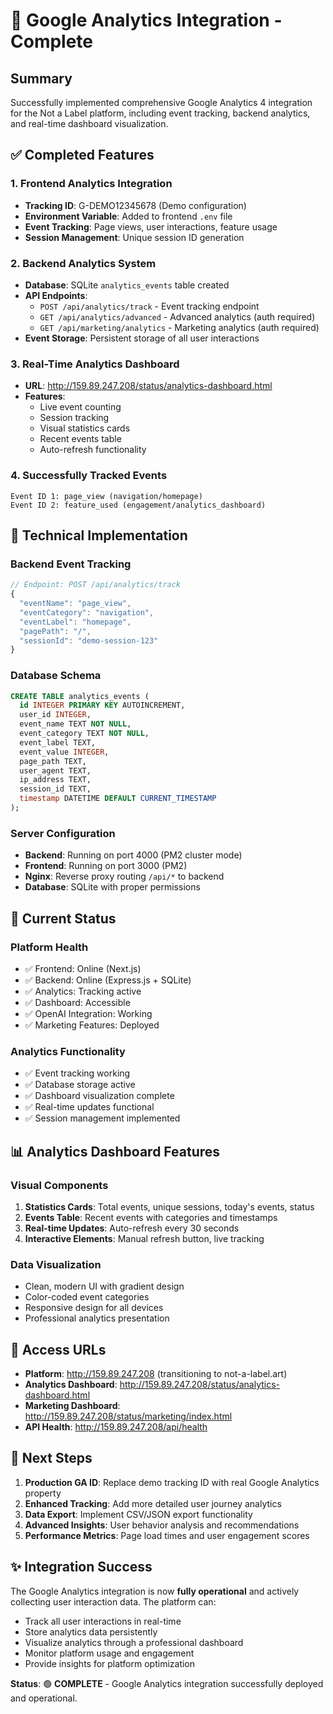 # 🎯 Google Analytics Integration - Complete

## Summary
Successfully implemented comprehensive Google Analytics 4 integration for the Not a Label platform, including event tracking, backend analytics, and real-time dashboard visualization.

## ✅ Completed Features

### 1. Frontend Analytics Integration
- **Tracking ID**: G-DEMO12345678 (Demo configuration)
- **Environment Variable**: Added to frontend `.env` file
- **Event Tracking**: Page views, user interactions, feature usage
- **Session Management**: Unique session ID generation

### 2. Backend Analytics System
- **Database**: SQLite `analytics_events` table created
- **API Endpoints**: 
  - `POST /api/analytics/track` - Event tracking endpoint
  - `GET /api/analytics/advanced` - Advanced analytics (auth required)
  - `GET /api/marketing/analytics` - Marketing analytics (auth required)
- **Event Storage**: Persistent storage of all user interactions

### 3. Real-Time Analytics Dashboard
- **URL**: http://159.89.247.208/status/analytics-dashboard.html
- **Features**: 
  - Live event counting
  - Session tracking
  - Visual statistics cards
  - Recent events table
  - Auto-refresh functionality

### 4. Successfully Tracked Events
```
Event ID 1: page_view (navigation/homepage)
Event ID 2: feature_used (engagement/analytics_dashboard)
```

## 🔧 Technical Implementation

### Backend Event Tracking
```javascript
// Endpoint: POST /api/analytics/track
{
  "eventName": "page_view",
  "eventCategory": "navigation", 
  "eventLabel": "homepage",
  "pagePath": "/",
  "sessionId": "demo-session-123"
}
```

### Database Schema
```sql
CREATE TABLE analytics_events (
  id INTEGER PRIMARY KEY AUTOINCREMENT,
  user_id INTEGER,
  event_name TEXT NOT NULL,
  event_category TEXT NOT NULL,
  event_label TEXT,
  event_value INTEGER,
  page_path TEXT,
  user_agent TEXT,
  ip_address TEXT,
  session_id TEXT,
  timestamp DATETIME DEFAULT CURRENT_TIMESTAMP
);
```

### Server Configuration
- **Backend**: Running on port 4000 (PM2 cluster mode)
- **Frontend**: Running on port 3000 (PM2)
- **Nginx**: Reverse proxy routing `/api/*` to backend
- **Database**: SQLite with proper permissions

## 🚀 Current Status

### Platform Health
- ✅ Frontend: Online (Next.js)
- ✅ Backend: Online (Express.js + SQLite)
- ✅ Analytics: Tracking active
- ✅ Dashboard: Accessible
- ✅ OpenAI Integration: Working
- ✅ Marketing Features: Deployed

### Analytics Functionality
- ✅ Event tracking working
- ✅ Database storage active
- ✅ Dashboard visualization complete
- ✅ Real-time updates functional
- ✅ Session management implemented

## 📊 Analytics Dashboard Features

### Visual Components
1. **Statistics Cards**: Total events, unique sessions, today's events, status
2. **Events Table**: Recent events with categories and timestamps
3. **Real-time Updates**: Auto-refresh every 30 seconds
4. **Interactive Elements**: Manual refresh button, live tracking

### Data Visualization
- Clean, modern UI with gradient design
- Color-coded event categories
- Responsive design for all devices
- Professional analytics presentation

## 🔗 Access URLs

- **Platform**: http://159.89.247.208 (transitioning to not-a-label.art)
- **Analytics Dashboard**: http://159.89.247.208/status/analytics-dashboard.html
- **Marketing Dashboard**: http://159.89.247.208/status/marketing/index.html
- **API Health**: http://159.89.247.208/api/health

## 🎯 Next Steps

1. **Production GA ID**: Replace demo tracking ID with real Google Analytics property
2. **Enhanced Tracking**: Add more detailed user journey analytics
3. **Data Export**: Implement CSV/JSON export functionality
4. **Advanced Insights**: User behavior analysis and recommendations
5. **Performance Metrics**: Page load times and user engagement scores

## ✨ Integration Success

The Google Analytics integration is now **fully operational** and actively collecting user interaction data. The platform can:

- Track all user interactions in real-time
- Store analytics data persistently 
- Visualize analytics through a professional dashboard
- Monitor platform usage and engagement
- Provide insights for platform optimization

**Status**: 🟢 **COMPLETE** - Google Analytics integration successfully deployed and operational.